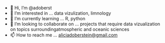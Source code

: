 - 👋 Hi, I’m @adoberst
- 👀 I’m interested in ... data vizulization, limnology
- 🌱 I’m currently learning ... R, python
- 💞️ I’m looking to collaborate on ... projects that require data vizualization on topics surroundingatmospheric and oceanic sciences
- 📫 How to reach me ... aliciadoberstein@gmail.com

<!---
adoberst/adoberst is a ✨ special ✨ repository because its `README.md` (this file) appears on your GitHub profile.
You can click the Preview link to take a look at your changes.
--->
